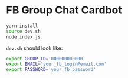 # FB Group Chat Cardbot

```sh
yarn install
source dev.sh
node index.js
```

`dev.sh` should look like:

```sh
export GROUP_ID='000000000000'
export EMAIL='your_fb_login@email.com'
export PASSWORD='your_fb_password'
```